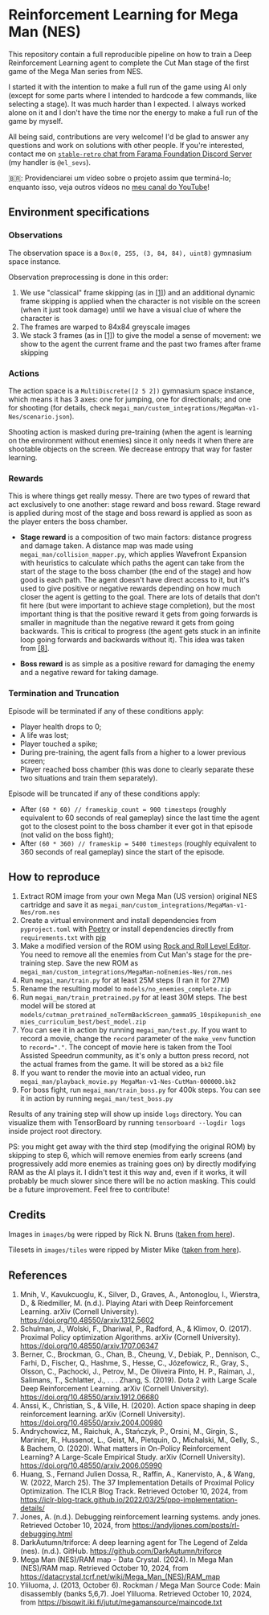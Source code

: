 # Reinforcement Learning for Mega Man (NES)

This repository contain a full reproducible pipeline on how to train a Deep Reinforcement Learning agent to complete the Cut Man stage of the first game of the Mega Man series from NES.

I started it with the intention to make a full run of the game using AI only (except for some parts where I intended to hardcode a few commands, like selecting a stage). It was much harder than I expected. I always worked alone on it and I don't have the time nor the energy to make a full run of the game by myself.

All being said, contributions are very welcome! I'd be glad to answer any questions and work on solutions with other people. If you're interested, contact me on [`stable-retro` chat from Farama Foundation Discord Server](https://discord.gg/pJtSNbfr49) (my handler is `@el_sevs`).

🇧🇷: Providenciarei um vídeo sobre o projeto assim que terminá-lo; enquanto isso, veja outros vídeos no [meu canal do YouTube](https://www.youtube.com/@canal.laboratoria)!

## Environment specifications

### Observations

The observation space is a `Box(0, 255, (3, 84, 84), uint8)` gymnasium space instance.

Observation preprocessing is done in this order:
1. We use "classical" frame skipping (as in [[1]](https://doi.org/10.48550/arxiv.1312.5602)) and an additional dynamic frame skipping is applied when the character is not visible on the screen (when it just took damage) until we have a visual clue of where the character is
2. The frames are warped to 84x84 greyscale images
3. We stack 3 frames (as in [[1]](https://doi.org/10.48550/arxiv.1312.5602)) to give the model a sense of movement: we show to the agent the current frame and the past two frames after frame skipping

### Actions

The action space is a `MultiDiscrete([2 5 2])` gymnasium space instance, which means it has 3 axes: one for jumping, one for directionals; and one for shooting (for details, check `megai_man/custom_integrations/MegaMan-v1-Nes/scenario.json`).

Shooting action is masked during pre-training (when the agent is learning on the environment without enemies) since it only needs it when there are shootable objects on the screen. We decrease entropy that way for faster learning.

### Rewards

This is where things get really messy. There are two types of reward that act exclusively to one another: stage reward and boss reward. Stage reward is applied during most of the stage and boss reward is applied as soon as the player enters the boss chamber.

* **Stage reward** is a composition of two main factors: distance progress and damage taken. A distance map was made using `megai_man/collision_mapper.py`, which applies Wavefront Expansion with heuristics to calculate which paths the agent can take from the start of the stage to the boss chamber (the end of the stage) and how good is each path. The agent doesn't have direct access to it, but it's used to give positive or negative rewards depending on how much closer the agent is getting to the goal. There are lots of details that don't fit here (but were important to achieve stage completion), but the most important thing is that the positive reward it gets from going forwards is smaller in magnitude than the negative reward it gets from going backwards. This is critical to progress (the agent gets stuck in an infinite loop going forwards and backwards without it). This idea was taken from [[8]](https://github.com/DarkAutumn/triforce).

* **Boss reward** is as simple as a positive reward for damaging the enemy and a negative reward for taking damage.

### Termination and Truncation

Episode will be terminated if any of these conditions apply:
* Player health drops to 0;
* A life was lost;
* Player touched a spike;
* During pre-training, the agent falls from a higher to a lower previous screen;
* Player reached boss chamber (this was done to clearly separate these two situations and train them separately).

Episode will be truncated if any of these conditions apply:
* After `(60 * 60) // frameskip_count = 900 timesteps` (roughly equivalent to 60 seconds of real gameplay) since the last time the agent got to the closest point to the boss chamber it ever got in that episode (not valid on the boss fight);
* After `(60 * 360) // frameskip = 5400 timesteps` (roughly equivalent to 360 seconds of real gameplay) since the start of the episode.

## How to reproduce

1. Extract ROM image from your own Mega Man (US version) original NES cartridge and save it as `megai_man/custom_integrations/MegaMan-v1-Nes/rom.nes`
2. Create a virtual environment and install dependencies from `pyproject.toml` with [Poetry](https://python-poetry.org/) or install dependencies directly from `requirements.txt` with [pip](https://packaging.python.org/en/latest/key_projects/#pip)
3. Make a modified version of the ROM using [Rock and Roll Level Editor](https://www.romhacking.net/utilities/246/). You need to remove all the enemies from Cut Man's stage for the pre-training step. Save the new ROM as `megai_man/custom_integrations/MegaMan-noEnemies-Nes/rom.nes`
4. Run `megai_man/train.py` for at least 25M steps (I ran it for 27M)
5. Rename the resulting model to `models/no_enemies_complete.zip`
6. Run `megai_man/train_pretrained.py` for at least 30M steps. The best model will be stored at `models/cutman_pretrained_noTermBackScreen_gamma95_10spikepunish_enemies_curriculum_best/best_model.zip`
7. You can see it in action by running `megai_man/test.py`. If you want to record a movie, change the `record` parameter of the `make_venv` function to `record="."`. The concept of movie here is taken from the Tool Assisted Speedrun community, as it's only a button press record, not the actual frames from the game. It will be stored as a `bk2` file
8. If you want to render the movie into an actual video, run `megai_man/playback_movie.py MegaMan-v1-Nes-CutMan-000000.bk2`
9. For boss fight, run `megai_man/train_boss.py` for 400k steps. You can see it in action by running `megai_man/test_boss.py`


Results of any training step will show up inside `logs` directory. You can visualize them with TensorBoard by running `tensorboard --logdir logs` inside project root directory.

PS: you might get away with the third step (modifying the original ROM) by skipping to step 6, which will remove enemies from early screens (and progressively add more enemies as training goes on) by directly modifying RAM as the AI plays it. I didn't test it this way and, even if it works, it will probably be much slower since there will be no action masking. This could be a future improvement. Feel free to contribute!


## Credits

Images in `images/bg` were ripped by Rick N. Bruns ([taken from here](https://nesmaps.com/maps/MegaMan/MegaManBG.html)).

Tilesets in `images/tiles` were ripped by Mister Mike ([taken from here](https://www.spriters-resource.com/fullview/260/)).

## References

1. Mnih, V., Kavukcuoglu, K., Silver, D., Graves, A., Antonoglou, I., Wierstra, D., & Riedmiller, M. (n.d.). Playing Atari with Deep Reinforcement Learning. arXiv (Cornell University). https://doi.org/10.48550/arxiv.1312.5602
2. Schulman, J., Wolski, F., Dhariwal, P., Radford, A., & Klimov, O. (2017). Proximal Policy optimization Algorithms. arXiv (Cornell University). https://doi.org/10.48550/arxiv.1707.06347
3. Berner, C., Brockman, G., Chan, B., Cheung, V., Debiak, P., Dennison, C., Farhi, D., Fischer, Q., Hashme, S., Hesse, C., Józefowicz, R., Gray, S., Olsson, C., Pachocki, J., Petrov, M., De Oliveira Pinto, H. P., Raiman, J., Salimans, T., Schlatter, J., . . . Zhang, S. (2019). Dota 2 with Large Scale Deep Reinforcement Learning. arXiv (Cornell University). https://doi.org/10.48550/arxiv.1912.06680
4. Anssi, K., Christian, S., & Ville, H. (2020). Action space shaping in deep reinforcement learning. arXiv (Cornell University). https://doi.org/10.48550/arxiv.2004.00980
5. Andrychowicz, M., Raichuk, A., Stańczyk, P., Orsini, M., Girgin, S., Marinier, R., Hussenot, L., Geist, M., Pietquin, O., Michalski, M., Gelly, S., & Bachem, O. (2020). What matters in On-Policy Reinforcement Learning? A Large-Scale Empirical Study. arXiv (Cornell University). https://doi.org/10.48550/arxiv.2006.05990
6. Huang, S., Fernand Julien Dossa, R., Raffin, A., Kanervisto, A., & Wang, W. (2022, March 25). The 37 Implementation Details of Proximal Policy Optimization. The ICLR Blog Track. Retrieved October 10, 2024, from https://iclr-blog-track.github.io/2022/03/25/ppo-implementation-details/
7. Jones, A. (n.d.). Debugging reinforcement learning systems. andy jones. Retrieved October 10, 2024, from https://andyljones.com/posts/rl-debugging.html
8. DarkAutumn/triforce: A deep learning agent for The Legend of Zelda (nes). (n.d.). GitHub. https://github.com/DarkAutumn/triforce
9. Mega Man (NES)/RAM map - Data Crystal. (2024). In Mega Man (NES)/RAM map. Retrieved October 10, 2024, from https://datacrystal.tcrf.net/wiki/Mega_Man_(NES)/RAM_map
10. Yliluoma, J. (2013, October 6). Rockman / Mega Man Source Code: Main disassembly (banks 5,6,7). Joel Yliluoma. Retrieved October 10, 2024, from https://bisqwit.iki.fi/jutut/megamansource/maincode.txt
